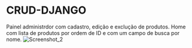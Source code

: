 # CRUD-DJANGO
Painel administrdor com cadastro, edição e exclução de produtos.
Home com lista de produtos por ordem de ID e com um campo de busca por nome.
![Screenshot_2](https://user-images.githubusercontent.com/62682507/221204383-496f6e32-84b0-4e70-9a2d-aaecc4f00ac7.png)
